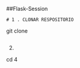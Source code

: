 ##Flask-Session
````
# 1 . CLONAR RESPOSITORIO
`````
git clone <URL-del-repositorio>
`````
`````
2.
cd <nombre-del-directorio>4
````

